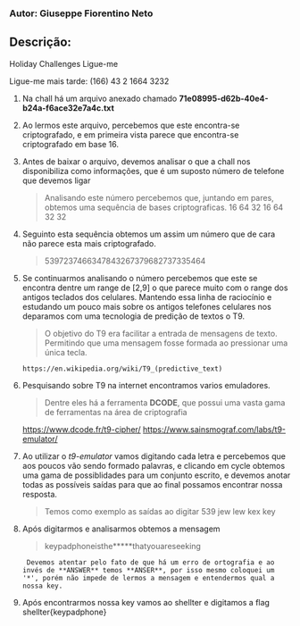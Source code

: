 ### Autor: Giuseppe Fiorentino Neto

## Descrição:
Holiday Challenges
Ligue-me

Ligue-me mais tarde:
(166) 43 2 1664 3232

 1. Na chall há um arquivo anexado chamado **71e08995-d62b-40e4-b24a-f6ace32e7a4c.txt**

 2. Ao lermos este arquivo, percebemos que este encontra-se criptografado, e em primeira vista parece que encontra-se criptografado em base 16.

 3. Antes de baixar o arquivo, devemos analisar o que a chall nos disponibiliza como informações, que é um suposto número de telefone que devemos ligar
	> Analisando este número percebemos que, juntando em pares, obtemos uma sequência de bases criptograficas.
		16 64 32 16 64 32 32
 4. Seguinto esta sequência obtemos um assim um número que de cara não parece esta mais criptografado.
	> 5397237466347843267379682737335464

 5. Se continuarmos analisando o número percebemos que este se encontra dentre um range de [2,9] o que parece muito com o range dos antigos teclados dos celulares. Mantendo essa linha de raciocínio e estudando um pouco mais sobre os antigos telefones celulares nos deparamos com uma tecnologia de predição de textos o T9. 
	> O objetivo do T9 era facilitar a entrada de mensagens de texto. Permitindo que uma mensagem fosse formada ao pressionar uma única tecla.
	
		https://en.wikipedia.org/wiki/T9_(predictive_text)

 6. Pesquisando sobre T9 na internet encontramos varios emuladores. 
 	> Dentre eles há a ferramenta **DCODE**, que possui uma vasta gama de ferramentas na área de criptografia
	
	https://www.dcode.fr/t9-cipher/
	https://www.sainsmograf.com/labs/t9-emulator/
 7. Ao utilizar o *t9-emulator* vamos digitando cada letra e percebemos que aos poucos vão sendo formado palavras, e clicando em cycle obtemos uma gama de possiblidades para um conjunto escrito, e devemos anotar todas as possíveis saídas para que ao final possamos encontrar nossa resposta.
	> Temos como exemplo as saídas ao digitar 539
		jew
		lew
		kex
		key
8. Após digitarmos e analisarmos obtemos a mensagem
	> keypadphoneisthe*****thatyouareseeking
	
		Devemos atentar pelo fato de que há um erro de ortografia e ao invés de **ANSWER** temos **ANSER**, por isso mesmo coloquei um '*', porém não impede de lermos a mensagem e entendermos qual a nossa key.

9. Após encontrarmos nossa key vamos ao shellter e digitamos a flag shellter{keypadphone}
